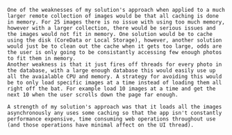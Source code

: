     One of the weaknesses of my solution's approach when applied to a much larger remote collection of images would be that all caching is done in memory. For 25 images there is no issue with using too much memory, however with a larger collection, there would be serious issues and the images would not fit in memory. One solution would be to cache using the disk (CoreData or Local Storage), however, another solution would just be to clean out the cache when it gets too large, odds are the user is only going to be consistantly accessing few enough photos to fit them in memory.
    Another weakness is that it just fires off threads for every photo in the database, with a large enough database this would easily use up all the avaialable CPU and memory. A strategy for avoiding this would be to only load specific images at a time instead of loading them all right off the bat. For example load 10 images at a time and get the next 10 when the user scrolls down the page far enough.

    A strength of my solution's approach was that it loads all the images asynchronously any uses some caching so that the app isn't constantly performance expensive, time consuming web operations throughout use (and those operations have minimal affect on the UI thread). 
